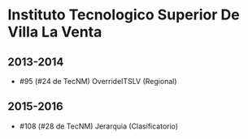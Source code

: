 # Instituto Tecnologico Superior De Villa La Venta

## 2013-2014

- #95 (#24 de TecNM) OverrideITSLV (Regional)

## 2015-2016

- #108 (#28 de TecNM) Jerarquia (Clasificatorio)


